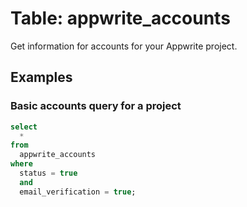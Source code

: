 # Table: appwrite_accounts

Get information for accounts for your Appwrite project.

## Examples

### Basic accounts query for a project

```sql
select
  *
from
  appwrite_accounts
where
  status = true 
  and
  email_verification = true;
```

